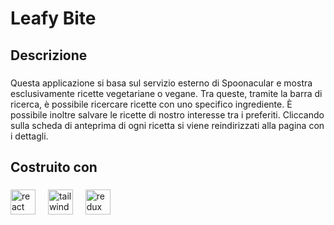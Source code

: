 <h1 align="left">Leafy Bite</h1>

###

<h2 align="left">Descrizione</h2>

###

<p align="left">Questa applicazione si basa sul servizio esterno di Spoonacular e mostra esclusivamente ricette vegetariane o vegane. Tra queste, tramite la barra di ricerca, è possibile ricercare ricette con uno specifico ingrediente. È possibile inoltre salvare le ricette di nostro interesse tra i preferiti. Cliccando sulla scheda di anteprima di ogni ricetta si viene reindirizzati alla pagina con i dettagli.</p>

###

<p align="left"></p>

###

<h2 align="left">Costruito con</h2>

###

<div align="left">
  <img src="https://cdn.jsdelivr.net/gh/devicons/devicon/icons/react/react-original.svg" height="40" alt="react logo"  />
  <img width="12" />
  <img src="https://cdn.jsdelivr.net/gh/devicons/devicon/icons/tailwindcss/tailwindcss-original-wordmark.svg" height="40" alt="tailwindcss logo"  />
  <img width="12" />
  <img src="https://cdn.jsdelivr.net/gh/devicons/devicon/icons/redux/redux-original.svg" height="40" alt="redux logo"  />
</div>

###

<h2 align="left"></h2>

###

###
